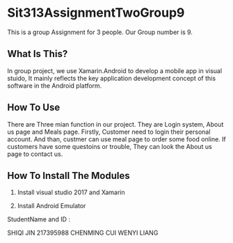 # Sit313AssignmentTwoGroup9
This is a group Assignment for 3 people.  Our Group number is 9.

What Is This?
-------------
In group project, we use Xamarin.Android to develop a mobile app in visual stuido, It mainly reflects the key application development concept of this software in the Android platform.



How To Use 
-----------------------

There are Three mian function in our project. They are Login system, About us page and Meals page. Firstly, Customer need to login their personal account. And than, custmer can use meal page to order some food online. If customers have some questoins or trouble, They can look the About us page to contact us.

How To Install The Modules
--------------------------

1. Install visual studio 2017 and Xamarin

2. Install  Android Emulator


StudentName and ID :

SHIQI JIN 217395988
CHENMING CUI 
WENYI LIANG 
